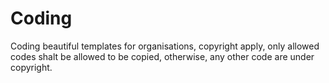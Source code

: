 # Coding
Coding beautiful templates for organisations, copyright apply, only allowed codes shalt be allowed to be copied, otherwise, any other code are under copyright.
